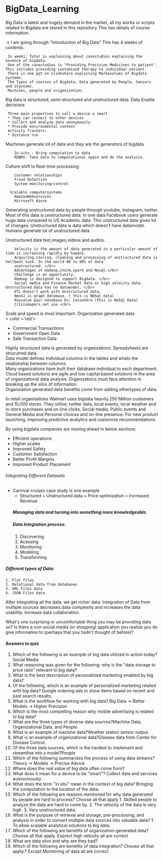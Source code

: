 # BigData_Learning
Big Data is latest and hugely demand in the market, all my works or scripts related to Bigdata are stored in this repository
 This has details of course information. </br>
 
 -> I am going through "Introduction of Big Data"
    This has 4 weeks of contents.</br>

     In week1: Tutor is explaining about casestudies explaining the essence of bigdata.
     One of the casestudies is "Providing Precision Medicines to patient". This includes providing customized therapy to individual patient.
     There is one ppt on slideshare explaining Markevalues of Bigdata systems.
     The Types of sources of Bigdata, Data generated by People, Sensors and Stystems.
     Machines, people and origanization.
     
  Big data is structured, semi-structured and unstructured data.
  Data Enable decisions
     
     Three main properties to call a device a smart
     * They can connect to other devices
     * Collect and analyze data anonymously
     * Provide environmental context
     Activity Trackers:
     * Distance run
   Machines generate lot of data and they are the generators of bigdata. </br>
        
        In-situ - Bring computation to data
        RDBMs- Take data to computational space and do the analysis.
        
   Culture shift to Real-time processing </br>
   
        Customer relationships
        Fraud Detection
        System monitoring/control
        
      Scalable computersystems
        AmazonWebservices
        Microsoft Azure
   Generating unstructured data by people through youtube, instagram, twitter. Most of this data is unstructured data.
   In one data Facebook users generate huge data compared to US Academic data. This unstructured data gives lot of changes. Unstructured data is data which doesn't have datamodel. 
   Humans generate lot of unstructured data.</Br>
 
   Unstructured data text,images,videos and audios. </br>
   
        Velocity is the amount of data generated in a particular amount of time is increasing rapidly by humans.
        Acquiring,storing, cleaning and processing of unstructured data is hellbent task. In the world 80 to 90% of data
        unstructured. </br>
        Advantages of Hadoop,storm,spark and Nosql.</br>
        Challenge is an opportunity.
        Hadoop is designed to support Bigdata. </br>
        Social media and Finance Market data or high velocity data. Unstructured data has no datamodel. </br>
        ETL doesn't work with Unstructured data.
        Neo4J is graph database. ( this is NOSql data)
        Keyvalue pair database Ex: Cassandra (this is NoSql Data)
        Crisismapers.net use </br>
           
  Scale and speed is most important. 
  Organization generated data </br>
  < color ='red'>
  * Commercial Transactions
  * Government Open Data
  * Sale Transaction Data </br>
  </color>
    
  Highly structured data is generated by organizations. Spreadsheets are strucutred data. </br>
  Data model defines individual columns in the tables and whats the relationship between columns.</br>
  Many organizations have built their database individual to each department. </br>
  Cloud based solutions are agile and low capital based solutions in the area of organizational data analysis. Organizations must face attention in breaking up the silos of informaiton.</br>
  Organization generated data benefits come from adding othertypes of data. </br>
  
  In retail organisations Walmart uses bigdata heavily.250 Million customers and 10,000 stores.
  They utilise, twitter data, local events, local weather and in-store purchases and on-line clicks.
  Social media, Public events and General Media and Personal choices and on-line presence.
  For new product launching, Improving predictive analytics and customize recommendations. </br>
  
  By using bigdata companies are moving ahead in below sections. </br>
  
  * Efficient operations
  * Higher scales
  * Improved Safety
  * Customer Satisfaction
  * Better Profit Margins
  * Improved Product Placement
  
  ###### Integrating Different Datasets 
  * Carnival cruises case study is one example  
    * Structured + Unstructured data + Price optimization = Increased Revenue
    ##### Managing data and turning into something more knowledgeable.
    ##### Data Integration process:
    1. Discovering
    2. Acessing 
    3. Monitoring
    4. Modeling
    5. Transforming
   ##### Different types of Data:
    1. Flat files
    2. Relational data from databases
    3. XML Files data
    4. JSON Files data
    
 After integrating all the data, we get richer data. Integration of Data from multiple sources decreases data complexity and increases the data usability.
 Increase data collaboration.
 
 What's one surprising or uncomfortable thing you may be providing data on?
 Is there a non-social media (or shopping) application you realize you do give information to (perhaps that you hadn't thought of before)? </br>
 
 #### Answers to quiz
 1. Which of the following is an example of big data utilized in action today? Social Media
 2. What reasoning was given for the following: why is the "data storage to price ratio" relevant to big data? 
 3. What is the best description of personalized marketing enabled by big data?
 4. Of the following, which is an example of personalized marketing related with big data? Google ordering ads to show items based on recent and past search results.
 5. What is the workflow for working with big data? Big Data -> Better Models -> Higher Precision
 6. Which is the most compelling reason why mobile advertising is related to big data?
 7. What are the three types of diverse data sources?Machine Data, Organizational Data, and People
 8. What is an example of machine data?Weather station sensor output.
 9. What is an example of organizational data?Disease data from Center for Disease Control.
 10. Of the three data sources, which is the hardest to implement and streamline into a model?People
 11. Which of the following summarizes the process of using data streams?Theory -> Models -> Precise Advice
 12. Where does the real value of big data often come from?
 13. What does it mean for a device to be "smart"? Collect data and services autonomously.
 14. What does the term "in situ" mean in the context of big data? Bringing the computation to the location of the data.
 15. Which of the following are reasons mentioned for why data generated by people are hard to process? Choose all that apply
    1. Skilled people to analyze the data are hard to come by.
    2. The velocity of the data is very high.
    3. Very unstructured data.
 16. What is the purpose of retrieval and storage; pre-processing; and analysis in order to convert multiple data sources into valuable data?
    1. To allow scalable analytical solutions to big data.
 17. Which of the following are benefits of organization-generated data? Choose all that apply. Exprect high velocity all are correct
 18. What are data silos and why are they bad?
 19. Which of the following are benefits of data integration? Choose all that apply.? Except Monitoring of data all are correct

    
    
 
    
  
        
        
    
         
        
        
   